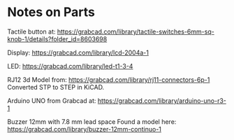 # Notes on Parts

Tactile button at: https://grabcad.com/library/tactile-switches-6mm-sq-knob-1/details?folder_id=8603698


Display: https://grabcad.com/library/lcd-2004a-1


LED: https://grabcad.com/library/led-t1-3-4

RJ12 3d Model from: https://grabcad.com/library/rj11-connectors-6p-1
Converted STP to STEP in KiCAD.



Arduino UNO from Grabcad at:
https://grabcad.com/library/arduino-uno-r3-1


Buzzer 12mm with 7.8 mm lead space 
Found a model here: https://grabcad.com/library/buzzer-12mm-continuo-1

